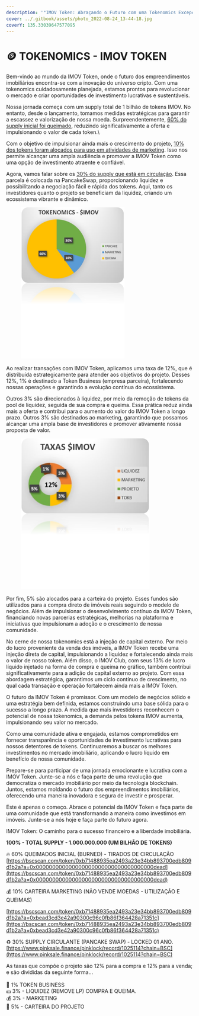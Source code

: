 ```yaml
---
description: '"IMOV Token: Abraçando o Futuro com uma Tokenomics Excepcional"'
cover: ../.gitbook/assets/photo_2022-08-24_13-44-18.jpg
coverY: 135.33039647577095
---
```


# 🪙 TOKENOMICS - IMOV TOKEN



Bem-vindo ao mundo da IMOV Token, onde o futuro dos empreendimentos imobiliários encontra-se com a inovação do universo cripto. Com uma tokenomics cuidadosamente planejada, estamos prontos para revolucionar o mercado e criar oportunidades de investimento lucrativas e sustentáveis.

Nossa jornada começa com um supply total de 1 bilhão de tokens IMOV. No entanto, desde o lançamento, tomamos medidas estratégicas para garantir a escassez e valorização de nossa moeda. Surpreendentemente, [60% do supply inicial foi queimado](https://bscscan.com/token/0xb71488935ea2493a23e34bb893700edb809d1b2a?a=0x000000000000000000000000000000000000dead), reduzindo significativamente a oferta e impulsionando o valor de cada token.\


Com o objetivo de impulsionar ainda mais o crescimento do projeto, [10% dos tokens foram alocados para uso em atividades de marketing](https://bscscan.com/token/0xb71488935ea2493a23e34bb893700edb809d1b2a?a=0xbead3cd3e42a90300c96c0fb86f364428a71351c). Isso nos permite alcançar uma ampla audiência e promover a IMOV Token como uma opção de investimento atraente e confiável.

Agora, vamos falar sobre os [30% do supply que está em circulação](https://www.pinksale.finance/pinklock/record/1025114?chain=BSC). Essa parcela é colocada na PancakeSwap, proporcionando liquidez e possibilitando a negociação fácil e rápida dos tokens. Aqui, tanto os investidores quanto o projeto se beneficiam da liquidez, criando um ecossistema vibrante e dinâmico.

<figure><img src="../.gitbook/assets/image (7).png" alt="" width="279"><figcaption></figcaption></figure>

Ao realizar transações com IMOV Token, aplicamos uma taxa de 12%, que é distribuída estrategicamente para atender aos objetivos do projeto. Desses 12%, 1% é destinado a Token Business (empresa parceira), fortalecendo nossas operações e garantindo a evolução contínua do ecossistema.

Outros 3% são direcionados à liquidez, por meio da remoção de tokens da pool de liquidez, seguida de sua compra e queima. Essa prática reduz ainda mais a oferta e contribui para o aumento do valor do IMOV Token a longo prazo. Outros 3% são destinados ao marketing, garantindo que possamos alcançar uma ampla base de investidores e promover ativamente nossa proposta de valor.

<figure><img src="../.gitbook/assets/image.png" alt="" width="347"><figcaption></figcaption></figure>

Por fim, 5% são alocados para a carteira do projeto. Esses fundos são utilizados para a compra direto de imóveis reais seguindo o modelo de negócios. Além de impulsionar o desenvolvimento contínuo da IMOV Token, financiando novas parcerias estratégicas, melhorias na plataforma e iniciativas que impulsionam a adoção e o crescimento de nossa comunidade.

No cerne de nossa tokenomics está a injeção de capital externo. Por meio do lucro proveniente da venda dos imóveis, a IMOV Token recebe uma injeção direta de capital, impulsionando a liquidez e fortalecendo ainda mais o valor de nosso token. Além disso, o IMOV Club, com seus 13% de lucro líquido injetado na forma de compra e queima no gráfico, também contribui significativamente para a adição de capital externo ao projeto. Com essa abordagem estratégica, garantimos um ciclo contínuo de crescimento, no qual cada transação e operação fortalecem ainda mais a IMOV Token.

O futuro da IMOV Token é promissor. Com um modelo de negócios sólido e uma estratégia bem definida, estamos construindo uma base sólida para o sucesso a longo prazo. À medida que mais investidores reconhecem o potencial de nossa tokenomics, a demanda pelos tokens IMOV aumenta, impulsionando seu valor no mercado.

Como uma comunidade ativa e engajada, estamos comprometidos em fornecer transparência e oportunidades de investimento lucrativas para nossos detentores de tokens. Continuaremos a buscar os melhores investimentos no mercado imobiliário, aplicando o lucro líquido em benefício de nossa comunidade.

Prepare-se para participar de uma jornada emocionante e lucrativa com a IMOV Token. Junte-se a nós e faça parte de uma revolução que democratiza o mercado imobiliário por meio da tecnologia blockchain. Juntos, estamos moldando o futuro dos empreendimentos imobiliários, oferecendo uma maneira inovadora e segura de investir e prosperar.

Este é apenas o começo. Abrace o potencial da IMOV Token e faça parte de uma comunidade que está transformando a maneira como investimos em imóveis. Junte-se a nós hoje e faça parte do futuro agora.

IMOV Token: O caminho para o sucesso financeiro e a liberdade imobiliária.





**100% - TOTAL SUPPLY - 1.000.000.000 (UM BILHÃO DE TOKENS)**

&#x20;    🔥 60% QUEIMADOS INICIAL (BURNED) - TIRADOS DE CIRCULAÇÃO   [https://bscscan.com/token/0xb71488935ea2493a23e34bb893700edb809d1b2a?a=0x000000000000000000000000000000000000dead](https://bscscan.com/token/0xb71488935ea2493a23e34bb893700edb809d1b2a?a=0x000000000000000000000000000000000000dead)

&#x20;    💰 10% CARTEIRA MARKETING (NÃO VENDE MOEDAS - UTILIZAÇÃO E QUEIMAS)

[https://bscscan.com/token/0xb71488935ea2493a23e34bb893700edb809d1b2a?a=0xbead3cd3e42a90300c96c0fb86f364428a71351c](https://bscscan.com/token/0xb71488935ea2493a23e34bb893700edb809d1b2a?a=0xbead3cd3e42a90300c96c0fb86f364428a71351c)

&#x20;    ♻️ 30% SUPPLY CIRCULANTE (PANCAKE SWAP) - LOCKED 01 ANO. [https://www.pinksale.finance/pinklock/record/1025114?chain=BSC](https://www.pinksale.finance/pinklock/record/1025114?chain=BSC)



As taxas que compõe o projeto são 12% para a compra e 12% para a venda; e são divididas da seguinte forma...\
\
🤝 1% TOKEN BUSINESS\
💵 3% - LIQUIDEZ (REMOVE LP) COMPRA E QUEIMA.\
💰  3% - MARKETING \
🏦 5% - CARTEIRA DO PROJETO

&#x20;  \
\
&#x20;                            &#x20;
